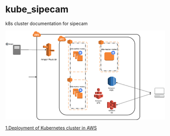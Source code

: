 # kube_sipecam
k8s cluster documentation for sipecam

<img height="280" width="500" src="https://github.com/CONABIO/kube_sipecam/blob/master/imgs/KUBE_SIPECAM_AWS.png">


[1.Deployment of Kubernetes cluster in AWS](https://github.com/CONABIO/kube_sipecam/wiki/1.Deployment-of-Kubernetes-cluster-in-AWS)

